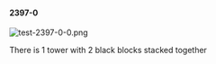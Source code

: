 #### 2397-0
![test-2397-0-0.png](https://github.com/lil-lab/nlvr/raw/master/nlvr/test/images/3/test-2397-0-0.png "test-2397-0-0.png")

There is 1 tower with 2 black blocks stacked together